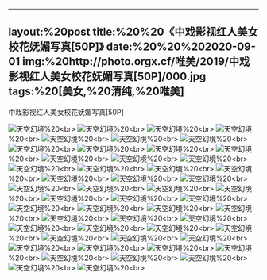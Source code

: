 ﻿---
layout:%20post
title:%20%20《中戏影视红人美女校花妩媚写真[50P]》
date:%20%20%202020-09-01
img:%20http://photo.orgx.cf/唯美/2019/中戏影视红人美女校花妩媚写真[50P]/000.jpg
tags:%20[美女,%20清纯,%20唯美]
---

中戏影视红人美女校花妩媚写真[50P]



![天空幻境](http://photo.orgx.cf/唯美/2019/中戏影视红人美女校花妩媚写真[50P]/001.jpg%20''天空幻境'')%20<br>
![天空幻境](http://photo.orgx.cf/唯美/2019/中戏影视红人美女校花妩媚写真[50P]/002.jpg%20''天空幻境'')%20<br>
![天空幻境](http://photo.orgx.cf/唯美/2019/中戏影视红人美女校花妩媚写真[50P]/003.jpg%20''天空幻境'')%20<br>
![天空幻境](http://photo.orgx.cf/唯美/2019/中戏影视红人美女校花妩媚写真[50P]/004.jpg%20''天空幻境'')%20<br>
![天空幻境](http://photo.orgx.cf/唯美/2019/中戏影视红人美女校花妩媚写真[50P]/005.jpg%20''天空幻境'')%20<br>
![天空幻境](http://photo.orgx.cf/唯美/2019/中戏影视红人美女校花妩媚写真[50P]/006.jpg%20''天空幻境'')%20<br>
![天空幻境](http://photo.orgx.cf/唯美/2019/中戏影视红人美女校花妩媚写真[50P]/007.jpg%20''天空幻境'')%20<br>
![天空幻境](http://photo.orgx.cf/唯美/2019/中戏影视红人美女校花妩媚写真[50P]/008.jpg%20''天空幻境'')%20<br>
![天空幻境](http://photo.orgx.cf/唯美/2019/中戏影视红人美女校花妩媚写真[50P]/009.jpg%20''天空幻境'')%20<br>
![天空幻境](http://photo.orgx.cf/唯美/2019/中戏影视红人美女校花妩媚写真[50P]/010.jpg%20''天空幻境'')%20<br>
![天空幻境](http://photo.orgx.cf/唯美/2019/中戏影视红人美女校花妩媚写真[50P]/011.jpg%20''天空幻境'')%20<br>
![天空幻境](http://photo.orgx.cf/唯美/2019/中戏影视红人美女校花妩媚写真[50P]/012.jpg%20''天空幻境'')%20<br>
![天空幻境](http://photo.orgx.cf/唯美/2019/中戏影视红人美女校花妩媚写真[50P]/013.jpg%20''天空幻境'')%20<br>
![天空幻境](http://photo.orgx.cf/唯美/2019/中戏影视红人美女校花妩媚写真[50P]/014.jpg%20''天空幻境'')%20<br>
![天空幻境](http://photo.orgx.cf/唯美/2019/中戏影视红人美女校花妩媚写真[50P]/015.jpg%20''天空幻境'')%20<br>
![天空幻境](http://photo.orgx.cf/唯美/2019/中戏影视红人美女校花妩媚写真[50P]/016.jpg%20''天空幻境'')%20<br>
![天空幻境](http://photo.orgx.cf/唯美/2019/中戏影视红人美女校花妩媚写真[50P]/017.jpg%20''天空幻境'')%20<br>
![天空幻境](http://photo.orgx.cf/唯美/2019/中戏影视红人美女校花妩媚写真[50P]/018.jpg%20''天空幻境'')%20<br>
![天空幻境](http://photo.orgx.cf/唯美/2019/中戏影视红人美女校花妩媚写真[50P]/019.jpg%20''天空幻境'')%20<br>
![天空幻境](http://photo.orgx.cf/唯美/2019/中戏影视红人美女校花妩媚写真[50P]/020.jpg%20''天空幻境'')%20<br>
![天空幻境](http://photo.orgx.cf/唯美/2019/中戏影视红人美女校花妩媚写真[50P]/021.jpg%20''天空幻境'')%20<br>
![天空幻境](http://photo.orgx.cf/唯美/2019/中戏影视红人美女校花妩媚写真[50P]/022.jpg%20''天空幻境'')%20<br>
![天空幻境](http://photo.orgx.cf/唯美/2019/中戏影视红人美女校花妩媚写真[50P]/023.jpg%20''天空幻境'')%20<br>
![天空幻境](http://photo.orgx.cf/唯美/2019/中戏影视红人美女校花妩媚写真[50P]/024.jpg%20''天空幻境'')%20<br>
![天空幻境](http://photo.orgx.cf/唯美/2019/中戏影视红人美女校花妩媚写真[50P]/025.jpg%20''天空幻境'')%20<br>
![天空幻境](http://photo.orgx.cf/唯美/2019/中戏影视红人美女校花妩媚写真[50P]/026.jpg%20''天空幻境'')%20<br>
![天空幻境](http://photo.orgx.cf/唯美/2019/中戏影视红人美女校花妩媚写真[50P]/027.jpg%20''天空幻境'')%20<br>
![天空幻境](http://photo.orgx.cf/唯美/2019/中戏影视红人美女校花妩媚写真[50P]/028.jpg%20''天空幻境'')%20<br>
![天空幻境](http://photo.orgx.cf/唯美/2019/中戏影视红人美女校花妩媚写真[50P]/029.jpg%20''天空幻境'')%20<br>
![天空幻境](http://photo.orgx.cf/唯美/2019/中戏影视红人美女校花妩媚写真[50P]/030.jpg%20''天空幻境'')%20<br>
![天空幻境](http://photo.orgx.cf/唯美/2019/中戏影视红人美女校花妩媚写真[50P]/031.jpg%20''天空幻境'')%20<br>
![天空幻境](http://photo.orgx.cf/唯美/2019/中戏影视红人美女校花妩媚写真[50P]/032.jpg%20''天空幻境'')%20<br>
![天空幻境](http://photo.orgx.cf/唯美/2019/中戏影视红人美女校花妩媚写真[50P]/033.jpg%20''天空幻境'')%20<br>
![天空幻境](http://photo.orgx.cf/唯美/2019/中戏影视红人美女校花妩媚写真[50P]/034.jpg%20''天空幻境'')%20<br>
![天空幻境](http://photo.orgx.cf/唯美/2019/中戏影视红人美女校花妩媚写真[50P]/035.jpg%20''天空幻境'')%20<br>
![天空幻境](http://photo.orgx.cf/唯美/2019/中戏影视红人美女校花妩媚写真[50P]/036.jpg%20''天空幻境'')%20<br>
![天空幻境](http://photo.orgx.cf/唯美/2019/中戏影视红人美女校花妩媚写真[50P]/037.jpg%20''天空幻境'')%20<br>
![天空幻境](http://photo.orgx.cf/唯美/2019/中戏影视红人美女校花妩媚写真[50P]/038.jpg%20''天空幻境'')%20<br>
![天空幻境](http://photo.orgx.cf/唯美/2019/中戏影视红人美女校花妩媚写真[50P]/039.jpg%20''天空幻境'')%20<br>
![天空幻境](http://photo.orgx.cf/唯美/2019/中戏影视红人美女校花妩媚写真[50P]/040.jpg%20''天空幻境'')%20<br>
![天空幻境](http://photo.orgx.cf/唯美/2019/中戏影视红人美女校花妩媚写真[50P]/041.jpg%20''天空幻境'')%20<br>
![天空幻境](http://photo.orgx.cf/唯美/2019/中戏影视红人美女校花妩媚写真[50P]/042.jpg%20''天空幻境'')%20<br>
![天空幻境](http://photo.orgx.cf/唯美/2019/中戏影视红人美女校花妩媚写真[50P]/043.jpg%20''天空幻境'')%20<br>
![天空幻境](http://photo.orgx.cf/唯美/2019/中戏影视红人美女校花妩媚写真[50P]/044.jpg%20''天空幻境'')%20<br>
![天空幻境](http://photo.orgx.cf/唯美/2019/中戏影视红人美女校花妩媚写真[50P]/045.jpg%20''天空幻境'')%20<br>
![天空幻境](http://photo.orgx.cf/唯美/2019/中戏影视红人美女校花妩媚写真[50P]/046.jpg%20''天空幻境'')%20<br>
![天空幻境](http://photo.orgx.cf/唯美/2019/中戏影视红人美女校花妩媚写真[50P]/047.jpg%20''天空幻境'')%20<br>
![天空幻境](http://photo.orgx.cf/唯美/2019/中戏影视红人美女校花妩媚写真[50P]/048.jpg%20''天空幻境'')%20<br>
![天空幻境](http://photo.orgx.cf/唯美/2019/中戏影视红人美女校花妩媚写真[50P]/049.jpg%20''天空幻境'')%20<br>
![天空幻境](http://photo.orgx.cf/唯美/2019/中戏影视红人美女校花妩媚写真[50P]/050.jpg%20''天空幻境'')%20<br>
![天空幻境](http://photo.orgx.cf/唯美/2019/中戏影视红人美女校花妩媚写真[50P]/051.jpg%20''天空幻境'')%20<br>